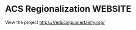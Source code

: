 # ACS Regionalization WEBSITE

View the project
https://reducinguncertainty.org/



<!-- 

##### Now
• Include the stepped color bar below the values from earlier design to make them more obvious


##### Before launch
• Have another go at compression into Topojson
• Minify everything
• Get better NSF logo

##### Mobile testing
• On mobile there’s no way to submit drop down form.
• Turn off map drag on mobile?
• Android Tablet / Chrome - everything looks good but there is not enough room for both map+chart in portrait mode. Consider adding new break point



### References

Command-Line Cartography, Mike Bostock
<https://medium.com/@mbostock/command-line-cartography-part-1-897aa8f8ca2c>

Leaflet > Interactive Choropleth Map
<http://leafletjs.com/examples/choropleth/>

Colorbrewer 2.0
<http://colorbrewer2.org/>

d3/d3-scale
<https://github.com/d3/d3-scale>

d3: scales, and color
<http://www.jeromecukier.net/blog/2011/08/11/d3-scales-and-color/>

Maps with Leaflet, Topojson & Chroma.js
<https://blog.webkid.io/maps-with-leaflet-and-topojson/>

Topojson on a leaflet map
<http://bl.ocks.org/mpmckenna8/af23032b41f0ea1212563b523e859228>

Thinking with Joins
<https://bost.ocks.org/mike/join/>

The American Community Survey, ESRI White Paper 2014
<https://www.esri.com/library/whitepapers/pdfs/the-american-community-survey.pdf>

audreyr/favicon-cheat-sheet
<https://github.com/audreyr/favicon-cheat-sheet>

Must-Have Social Meta Tags for Twitter, Google+, Facebook and More
<https://moz.com/blog/meta-data-templates-123>

Social Share URLs
https://github.com/bradvin/social-share-urls


OTHERS TO SORT


https://github.com/tobinbradley
https://github.com/tobinbradley/Mecklenburg-County-GeoPortal/blob/master/app/js/app.js
http://fuzzytolerance.info/blog/2016/03/16/Leaflet-to-Mapbox-GL/




https://medium.com/uber-design/crafting-data-driven-maps-b0835b620554#.n48gfrwpl
https://docs.google.com/document/d/1ZMuWpMKm8CzKNTTN3mTqFPdTT6AnN9HJAp_Y6o9jabg/edit
https://jsfiddle.net/ow3n/0e04ayf5/
http://stackoverflow.com/questions/33832679/how-to-create-a-choropleth-map-with-mapbox-gl-js
https://www.mapbox.com/mapbox-gl-js/example/updating-choropleth/
https://www.mapbox.com/blog/data-driven-styling/
https://jsfiddle.net/ow3n/0pnoohom/


Mapbox Data Driven Styles
http://anand.codes/2015/09/21/interative-data-driven-styles-with-mapbox-gl-js/
https://www.mapbox.com/help/gl-dds-ref/
https://www.mapbox.com/mapbox-gl-style-spec/
http://justinmiller.io/posts/2015/01/20/anatomy-of-a-travel-map/





http://mapshaper.org/
http://shancarter.github.io/distillery/
http://stackoverflow.com/questions/18900022/topojson-quantization-vs-simplification
http://www.latimes.com/projects/la-march-neighborhood-election-results/


https://github.com/substack/browserify-handbook
http://www.bradoncode.com/tutorials/browserify-tutorial-node-js/ 

-->
